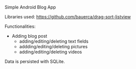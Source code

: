 Simple Android Blog App

Libraries used:
https://github.com/bauerca/drag-sort-listview

Functionalities:
- Adding blog post
  - adding/editing/deleting text fields
  - addding/editing/deleting pictures
  - adding/editing/deleting videos
  
Data is persisted with SQLite.

